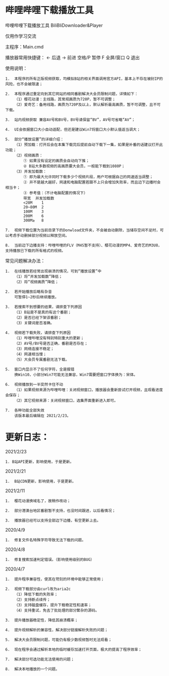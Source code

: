 # 哔哩哔哩下载播放工具


哔哩哔哩下载播放工具 BiliBliDownloader&Player

仅用作学习交流

主程序：Main.cmd

播放器常用快捷键：
	←	后退
	→	前进
	空格/P	暂停
	F	全屏/窗口
	Q	退出


使用说明：

	1.  本程序的所有正版视频获取，均模拟B站的相关界面调用官方API，基本上不存在被封IP的风险，也不会被限速；

	2.  本程序通过重定向到其它网站的相同番剧解决大会员限制问题，详情如下：
		（1）樱花动漫：主线路，其常规画质为720P，暂不可调整；
		（2）爱奇艺：备用线路，画质为720P及以上，默认解析最高画质，暂不可调整，且不可下载。

	3.  站内视频获取 兼容AV号和BV号，BV号请保留“BV”，AV号可省略“AV”；

	4.  UI会依据窗口大小自动适配，但还是建议Win7将窗口大小默认值适当调大；

	5.  部分“播放设置”的详细介绍：
		（1）预加载：打开后会在本集下载完后提前自动下载下一集，如果是补番的话建议打开此功能；
		（2）视频画质：
			① 如果没有设定的画质会自动向下推；
			② B站大多数视频的高画质要大会员，一般能下载到1080P；
		（3）并发加载数：
			① 即为最大允许同时下载多少个视频片段，用户可根据自己的网速适当调整；
			② 并不是越大越好，网速和电脑配置若跟不上只会增加失败率，而且边下边播时会相当卡；
			③ 参考值：（不计电脑配置的情况下）
			带宽	并发加载数
			<20M	1
			20~80M	2
			100M 	3
			200M	6
			300M≥	8

	7.  视频下载位置为当前目录下的Donwload文件夹，不会被自动删除，当储存空间不足时，可以考虑手动删掉部分视频以释放空间。

	8.  当前边下边播支持：哔哩哔哩的FLV（M4S暂不支持）、樱花动漫的MP4、爱奇艺的M3U8，支持播放已下载的所有格式的视频。


常见问题解决办法：

	1.  在线播放若经常出现崩溃的情况，可到“播放设置”中
		（1）将“并发加载数”降低；
		（2）将“视频画质”降低；

	2.  若开始播放后略有杂音
		可暂停1~2秒后继续播放。

	3.  若搜索不到想要的结果，请排查下列原因
		（1）B站是不是真的有这个番剧；
		（2）是否已经下架该番剧；
		（3）关键词是否准确。

	4.  视频若下载失败，请排查下列原因
		（1）哔哩哔哩没有特别特别重大的更新；
		（2）AV号/BV号是否正确，番剧是否存在；
		（3）网络连接不稳定；
		（4）网速相当慢；
		（5）大会员专属番剧无法下载。

	5.  窗口内显示不了任何字符，全是报错
		换Win10，小部分Win7可能无法兼容，Win7需要把窗口字体换为：宋体。

	6.  视频播放到一半突然卡住不动
		（1）如果视频来源为哔哩哔哩：关闭视频窗口，播放器会重新尝试打开视频，且观看进度会保存；
		（2）其它视频来源：关闭视频窗口，选集界面重新进入即可。

	7.  各种功能全部失效
		该版本最后编辑在 2021/2/23。


# 更新日志：
2021/2/23

	1. B站API更新，影响使用，于是更新。

2021/2/21

	1.  B站CDN更新，影响使用，于是更新。

2021/2/11

	1.  樱花动漫换域名了，故稍作改动；

	2.  部分港澳台地区番剧暂不支持，也没时间跟进，以后看情况；

	3.  播放器已经可以支持全部边下边播，有空更新上去。

2020/4/9

	1.  修复文件名特殊字符导致无法下载的问题。

2020/4/8

	1.  修复搜索加速判定错误。（影响使用级别的BUG）


2020/4/7

	1.  提升程序兼容性，使其在苛刻的环境中能够正常使用；

	2.  视频下载部分由curl改为aria2c
		（1）降低下载的失败率；
		（2）支持断点续传；
		（3）支持磁盘缓存，提升下载稳定性和速率；
		（4）支持重试，免去了批处理的部分繁杂的源码。

	3.  提升播放器稳定性，降低其崩溃概率；

	4.  提升视频解析的兼容性，解决部分链接解析失败的问题；

	5.  解决大会员限制问题，可能仍有极少数视频暂时无法观看；

	6.  现在程序会通过解析本地的临时缓存加速打开页面，极大的提高了程序效率；

	7.  解决部分可选功能无法使用的问题；

	8.  解决本地播放的一个问题。

